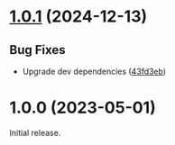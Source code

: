 # [1.0.1](https://github.com/prantlf/storybook-docs-themes/compare/v1.0.0...v1.0.1) (2024-12-13)

## Bug Fixes

* Upgrade dev dependencies ([43fd3eb](https://github.com/prantlf/storybook-docs-themes/commit/43fd3ebfd21ebd956ae932279cbe3ed91b972deb))

# 1.0.0 (2023-05-01)

Initial release.
